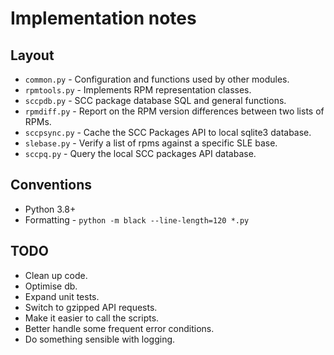 # Implementation notes

## Layout

* `common.py` - Configuration and functions used by other modules.
* `rpmtools.py` - Implements RPM representation classes.
* `sccpdb.py` - SCC package database SQL and general functions.
* `rpmdiff.py` - Report on the RPM version differences between two lists of RPMs.
* `sccpsync.py` - Cache the SCC Packages API to local sqlite3 database.
* `slebase.py` - Verify a list of rpms against a specific SLE base.
* `sccpq.py` - Query the local SCC packages API database.

## Conventions

* Python 3.8+
* Formatting - `python -m black --line-length=120 *.py`

## TODO

* Clean up code.
* Optimise db.
* Expand unit tests.
* Switch to gzipped API requests.
* Make it easier to call the scripts.
* Better handle some frequent error conditions.
* Do something sensible with logging.
